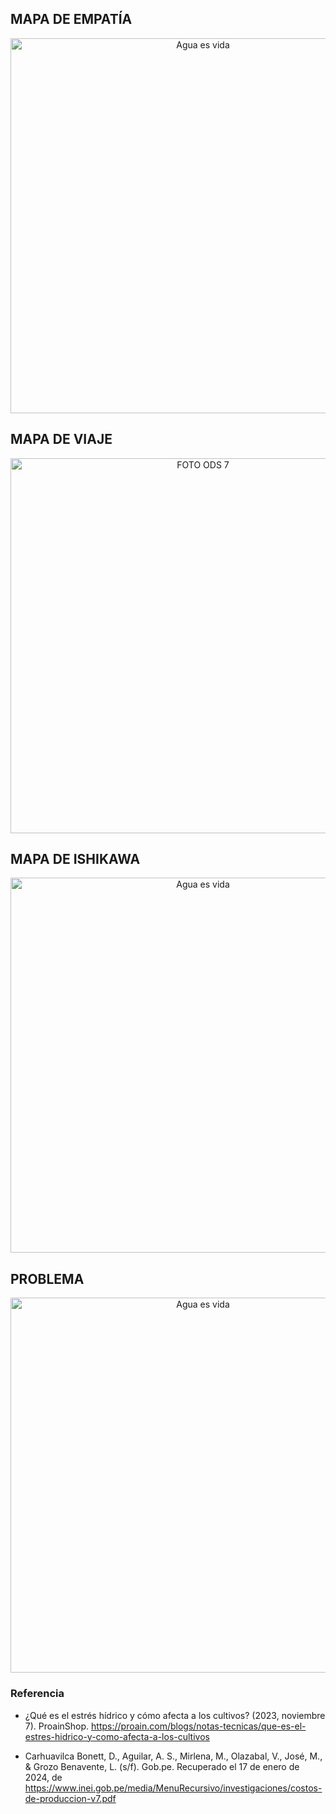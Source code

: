 ## MAPA DE EMPATÍA
<p align="center">
  <img src="https://i.postimg.cc/4d4fCHYB/Presentacion-encuentra-tu-creatividad-papel-azul-3.jpg(https://postimg.cc/Lq7KLXB1)" alt="Agua es vida" width="600px" />
</p>


## MAPA DE VIAJE
<p align="center">
  <img src="https://i.postimg.cc/zGtskp3W/Mapa-de-viaje.jpg)](https://postimg.cc/jDf3xHHd)" alt="FOTO ODS 7" width="600px" />
</p>


## MAPA DE ISHIKAWA
<p align="center">
  <img src="https://i.postimg.cc/j2q1VjDd/Gr-fico-Diagrama-de-Ishikawa-Profesional-Azul-4.jpg)](https://postimg.cc/2bJGhrdP)" alt="Agua es vida" width="600px" />
</p>


## PROBLEMA 
<p align="center">
  <img src="https://i.postimg.cc/bwmDhy3V/Gr-fico-Diagrama-de-Ishikawa-Profesional-Azul-5.jpg)](https://postimg.cc/21B8dDpn)" alt="Agua es vida" width="600px" />
</p>

### Referencia
* ¿Qué es el estrés hídrico y cómo afecta a los cultivos? (2023, noviembre 7). ProainShop. https://proain.com/blogs/notas-tecnicas/que-es-el-estres-hidrico-y-como-afecta-a-los-cultivos
  
* Carhuavilca Bonett, D., Aguilar, A. S., Mirlena, M., Olazabal, V., José, M., & Grozo Benavente, L. (s/f). Gob.pe. Recuperado el 17 de enero de 2024, de https://www.inei.gob.pe/media/MenuRecursivo/investigaciones/costos-de-produccion-v7.pdf

